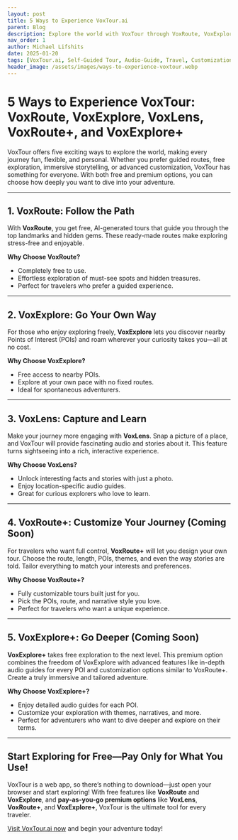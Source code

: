 ```yaml
---
layout: post
title: 5 Ways to Experience VoxTour.ai
parent: Blog
description: Explore the world with VoxTour through VoxRoute, VoxExplore, VoxLens, VoxRoute+, and VoxExplore+. Choose the perfect way to travel!
nav_order: 1
author: Michael Lifshits
date: 2025-01-20
tags: [VoxTour.ai, Self-Guided Tour, Audio-Guide, Travel, Customization, Exploration]
header_image: /assets/images/ways-to-experience-voxtour.webp
---
```


# 5 Ways to Experience VoxTour: VoxRoute, VoxExplore, VoxLens, VoxRoute+, and VoxExplore+

VoxTour offers five exciting ways to explore the world, making every journey fun, flexible, and personal. Whether you prefer guided routes, free exploration, immersive storytelling, or advanced customization, VoxTour has something for everyone. With both free and premium options, you can choose how deeply you want to dive into your adventure.

---

## 1. VoxRoute: Follow the Path
With **VoxRoute**, you get free, AI-generated tours that guide you through the top landmarks and hidden gems. These ready-made routes make exploring stress-free and enjoyable.

**Why Choose VoxRoute?**
- Completely free to use.
- Effortless exploration of must-see spots and hidden treasures.
- Perfect for travelers who prefer a guided experience.

---

## 2. VoxExplore: Go Your Own Way
For those who enjoy exploring freely, **VoxExplore** lets you discover nearby Points of Interest (POIs) and roam wherever your curiosity takes you—all at no cost.

**Why Choose VoxExplore?**
- Free access to nearby POIs.
- Explore at your own pace with no fixed routes.
- Ideal for spontaneous adventurers.

---

## 3. VoxLens: Capture and Learn
Make your journey more engaging with **VoxLens**. Snap a picture of a place, and VoxTour will provide fascinating audio and stories about it. This feature turns sightseeing into a rich, interactive experience.

**Why Choose VoxLens?**
- Unlock interesting facts and stories with just a photo.
- Enjoy location-specific audio guides.
- Great for curious explorers who love to learn.

---

## 4. VoxRoute+: Customize Your Journey (Coming Soon)
For travelers who want full control, **VoxRoute+** will let you design your own tour. Choose the route, length, POIs, themes, and even the way stories are told. Tailor everything to match your interests and preferences.

**Why Choose VoxRoute+?**
- Fully customizable tours built just for you.
- Pick the POIs, route, and narrative style you love.
- Perfect for travelers who want a unique experience.

---

## 5. VoxExplore+: Go Deeper (Coming Soon)
**VoxExplore+** takes free exploration to the next level. This premium option combines the freedom of VoxExplore with advanced features like in-depth audio guides for every POI and customization options similar to VoxRoute+. Create a truly immersive and tailored adventure.

**Why Choose VoxExplore+?**
- Enjoy detailed audio guides for each POI.
- Customize your exploration with themes, narratives, and more.
- Perfect for adventurers who want to dive deeper and explore on their terms.

---

## Start Exploring for Free—Pay Only for What You Use!
VoxTour is a web app, so there’s nothing to download—just open your browser and start exploring! With free features like **VoxRoute** and **VoxExplore**, and **pay-as-you-go premium options** like **VoxLens**, **VoxRoute+**, and **VoxExplore+**, VoxTour is the ultimate tool for every traveler.

[Visit VoxTour.ai now](https://voxtour.ai/) and begin your adventure today!